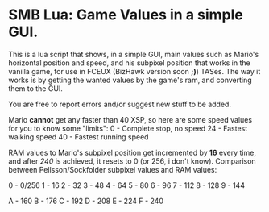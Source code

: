 # SMB Lua: Game Values in a simple GUI.
This is a lua script that shows, in a simple GUI, main values such as Mario's horizontal position and speed, and his subpixel position that works in the vanilla game, for use in FCEUX (BizHawk version soon **;)**) TASes. The way it works is by getting the wanted values by the game's ram, and converting them to the GUI.

You are free to report errors and/or suggest new stuff to be added.

Mario **cannot** get any faster than 40 XSP, so here are some speed values for you to know some "limits":
0  - Complete stop, no speed
24 - Fastest walking speed
40 - Fastest running speed

RAM values to Mario's subpixel position get incremented by **16** every time, and after *240* is achieved, it resets to 0 (or 256, i don't know).
Comparison between Pellsson/Sockfolder subpixel values and RAM values:

0 - 0/256
1 - 16
2 - 32
3 - 48
4 - 64
5 - 80
6 - 96
7 - 112
8 - 128
9 - 144

A - 160
B - 176
C - 192
D - 208
E - 224
F - 240
